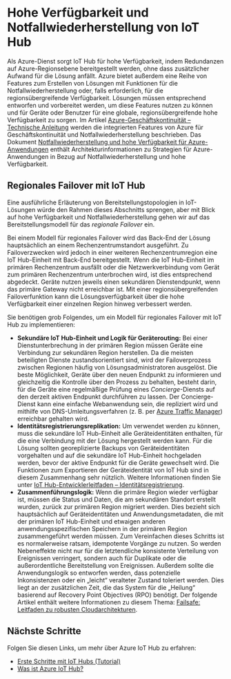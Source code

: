 <properties
 pageTitle="Hohe Verfügbarkeit und Notfallwiederherstellung für IoT Hub | Microsoft Azure"
 description="Es werden Funktionen zum Erstellen von Lösungen mit hoher Verfügbarkeit und Notfallwiederherstellung beschrieben."
 services="iot-hub"
 documentationCenter=""
 authors="fsautomata"
 manager="timlt"
 editor=""/>

<tags
 ms.service="iot-hub"
 ms.devlang="na"
 ms.topic="article"
 ms.tgt_pltfrm="na"
 ms.workload="na"
 ms.date="10/02/2015"
 ms.author="elioda"/>

# Hohe Verfügbarkeit und Notfallwiederherstellung von IoT Hub

Als Azure-Dienst sorgt IoT Hub für hohe Verfügbarkeit, indem Redundanzen auf Azure-Regionsebene bereitgestellt werden, ohne dass zusätzlicher Aufwand für die Lösung anfällt. Azure bietet außerdem eine Reihe von Features zum Erstellen von Lösungen mit Funktionen für die Notfallwiederherstellung oder, falls erforderlich, für die regionsübergreifende Verfügbarkeit. Lösungen müssen entsprechend entworfen und vorbereitet werden, um diese Features nutzen zu können und für Geräte oder Benutzer für eine globale, regionsübergreifende hohe Verfügbarkeit zu sorgen. Im Artikel [Azure-Geschäftskontinuität – Technische Anleitung][] werden die integrierten Features von Azure für Geschäftskontinuität und Notfallwiederherstellung beschrieben. Das Dokument [Notfallwiederherstellung und hohe Verfügbarkeit für Azure-Anwendungen][] enthält Architekturinformationen zu Strategien für Azure-Anwendungen in Bezug auf Notfallwiederherstellung und hohe Verfügbarkeit.

## Regionales Failover mit IoT Hub

Eine ausführliche Erläuterung von Bereitstellungstopologien in IoT-Lösungen würde den Rahmen dieses Abschnitts sprengen, aber mit Blick auf hohe Verfügbarkeit und Notfallwiederherstellung gehen wir auf das Bereitstellungsmodell für das *regionale Failover* ein.

Bei einem Modell für regionales Failover wird das Back-End der Lösung hauptsächlich an einem Rechenzentrumstandort ausgeführt. Zu Failoverzwecken wird jedoch in einer weiteren Rechenzentrumregion eine IoT Hub-Einheit mit Back-End bereitgestellt. Wenn die IoT Hub-Einheit im primären Rechenzentrum ausfällt oder die Netzwerkverbindung vom Gerät zum primären Rechenzentrum unterbrochen wird, ist dies entsprechend abgedeckt. Geräte nutzen jeweils einen sekundären Dienstendpunkt, wenn das primäre Gateway nicht erreichbar ist. Mit einer regionsübergreifenden Failoverfunktion kann die Lösungsverfügbarkeit über die hohe Verfügbarkeit einer einzelnen Region hinweg verbessert werden.

Sie benötigen grob Folgendes, um ein Modell für regionales Failover mit IoT Hub zu implementieren:

* **Sekundäre IoT Hub-Einheit und Logik für Geräterouting:** Bei einer Dienstunterbrechung in der primären Region müssen Geräte eine Verbindung zur sekundären Region herstellen. Da die meisten beteiligten Dienste zustandsorientiert sind, wird der Failoverprozess zwischen Regionen häufig von Lösungsadministratoren ausgelöst. Die beste Möglichkeit, Geräte über den neuen Endpunkt zu informieren und gleichzeitig die Kontrolle über den Prozess zu behalten, besteht darin, für die Geräte eine regelmäßige Prüfung eines *Concierge*-Diensts auf den derzeit aktiven Endpunkt durchführen zu lassen. Der Concierge-Dienst kann eine einfache Webanwendung sein, die repliziert wird und mithilfe von DNS-Umleitungsverfahren (z. B. per [Azure Traffic Manager][]) erreichbar gehalten wird.
* **Identitätsregistrierungsreplikation:** Um verwendet werden zu können, muss die sekundäre IoT Hub-Einheit alle Geräteidentitäten enthalten, für die eine Verbindung mit der Lösung hergestellt werden kann. Für die Lösung sollten georeplizierte Backups von Geräteidentitäten vorgehalten und auf die sekundäre IoT Hub-Einheit hochgeladen werden, bevor der aktive Endpunkt für die Geräte gewechselt wird. Die Funktionen zum Exportieren der Geräteidentität von IoT Hub sind in diesem Zusammenhang sehr nützlich. Weitere Informationen finden Sie unter [IoT Hub-Entwicklerleitfaden – Identitätsregistrierung][].
* **Zusammenführungslogik:** Wenn die primäre Region wieder verfügbar ist, müssen die Status und Daten, die am sekundären Standort erstellt wurden, zurück zur primären Region migriert werden. Dies bezieht sich hauptsächlich auf Geräteidentitäten und Anwendungsmetadaten, die mit der primären IoT Hub-Einheit und etwaigen anderen anwendungsspezifischen Speichern in der primären Region zusammengeführt werden müssen. Zum Vereinfachen dieses Schritts ist es normalerweise ratsam, idempotente Vorgänge zu nutzen. So werden Nebeneffekte nicht nur für die letztendliche konsistente Verteilung von Ereignissen verringert, sondern auch für Duplikate oder die außerordentliche Bereitstellung von Ereignissen. Außerdem sollte die Anwendungslogik so entworfen werden, dass potenzielle Inkonsistenzen oder ein „leicht“ veralteter Zustand toleriert werden. Dies liegt an der zusätzlichen Zeit, die das System für die „Heilung“ basierend auf Recovery Point Objectives (RPO) benötigt. Der folgende Artikel enthält weitere Informationen zu diesem Thema: [Failsafe: Leitfaden zu robusten Cloudarchitekturen][].

## Nächste Schritte

Folgen Sie diesen Links, um mehr über Azure IoT Hub zu erfahren:

- [Erste Schritte mit IoT Hubs (Tutorial)][lnk-get-started]
- [Was ist Azure IoT Hub?][]

[Azure-Geschäftskontinuität – Technische Anleitung]: https://msdn.microsoft.com/library/azure/hh873027.aspx
[Notfallwiederherstellung und hohe Verfügbarkeit für Azure-Anwendungen]: https://msdn.microsoft.com/library/azure/dn251004.aspx
[Failsafe: Leitfaden zu robusten Cloudarchitekturen]: https://msdn.microsoft.com/library/azure/jj853352.aspx
[Azure Traffic Manager]: https://azure.microsoft.com/documentation/services/traffic-manager/
[IoT Hub-Entwicklerleitfaden – Identitätsregistrierung]: iot-hub-devguide.md#identityregistry

[lnk-get-started]: iot-hub-csharp-csharp-getstarted.md
[Was ist Azure IoT Hub?]: iot-hub-what-is-iot-hub.md

<!---HONumber=Nov15_HO3-->